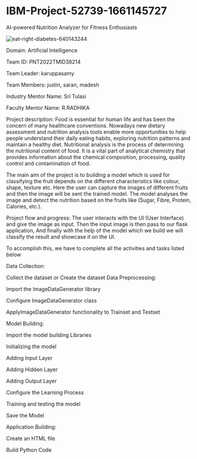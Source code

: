# IBM-Project-52739-1661145727
AI-powered Nutrition Analyzer for Fitness Enthusiasts
 
 
 
 ![eat-right-diabetes-640143244](https://user-images.githubusercontent.com/113532436/200219171-78d20604-97f8-4538-aece-82191ecbef3d.jpg)

Domain: Artificial Intelligence

Team ID: PNT2022TMID38214

Team Leader: karuppasamy

Team Members: justin, saran, madesh

Industry Mentor Name: Sri Tulasi

Faculty Mentor Name: R.RADHIKA

Project description: Food is essential for human life and has been the concern of many healthcare conventions. Nowadays new dietary assessment and nutrition analysis tools enable more opportunities to help people understand their daily eating habits, exploring nutrition patterns and maintain a healthy diet. Nutritional analysis is the process of determining the nutritional content of food. It is a vital part of analytical chemistry that provides information about the chemical composition, processing, quality control and contamination of food.

The main aim of the project is to building a model which is used for classifying the fruit depends on the different characteristics like colour, shape, texture etc. Here the user can capture the images of different fruits and then the image will be sent the trained model. The model analyses the image and detect the nutrition based on the fruits like (Sugar, Fibre, Protein, Calories, etc.).

Project flow and progress: The user interacts with the UI (User Interface) and give the image as input. Then the input image is then pass to our flask application, And finally with the help of the model which we build we will classify the result and showcase it on the UI.

To accomplish this, we have to complete all the activities and tasks listed below

Data Collection:

Collect the dataset or Create the dataset Data Preprocessing:

Import the ImageDataGenerator library

Configure ImageDataGenerator class

ApplyImageDataGenerator functionality to Trainset and Testset

Model Building:

Import the model building Libraries

Initializing the model

Adding Input Layer

Adding Hidden Layer

Adding Output Layer

Configure the Learning Process

Training and testing the model

Save the Model

Application Building:

Create an HTML file

Build Python Code









